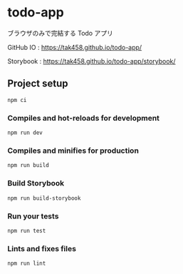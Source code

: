 # todo-app

ブラウザのみで完結する Todo アプリ

GitHub IO : https://tak458.github.io/todo-app/

Storybook : https://tak458.github.io/todo-app/storybook/

## Project setup

```shell
npm ci
```

### Compiles and hot-reloads for development

```shell
npm run dev
```

### Compiles and minifies for production

```shell
npm run build
```

### Build Storybook

```shell
npm run build-storybook
```

### Run your tests

```shell
npm run test
```

### Lints and fixes files

```shell
npm run lint
```
